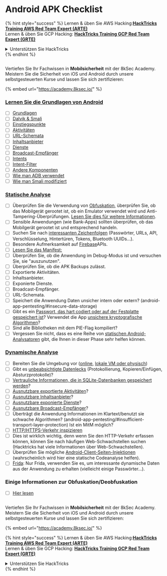 # Android APK Checklist

{% hint style="success" %}
Lernen & üben Sie AWS Hacking:<img src="/.gitbook/assets/arte.png" alt="" data-size="line">[**HackTricks Training AWS Red Team Expert (ARTE)**](https://training.hacktricks.xyz/courses/arte)<img src="/.gitbook/assets/arte.png" alt="" data-size="line">\
Lernen & üben Sie GCP Hacking: <img src="/.gitbook/assets/grte.png" alt="" data-size="line">[**HackTricks Training GCP Red Team Expert (GRTE)**<img src="/.gitbook/assets/grte.png" alt="" data-size="line">](https://training.hacktricks.xyz/courses/grte)

<details>

<summary>Unterstützen Sie HackTricks</summary>

* Überprüfen Sie die [**Abonnementpläne**](https://github.com/sponsors/carlospolop)!
* **Treten Sie der** 💬 [**Discord-Gruppe**](https://discord.gg/hRep4RUj7f) oder der [**Telegram-Gruppe**](https://t.me/peass) bei oder **folgen** Sie uns auf **Twitter** 🐦 [**@hacktricks\_live**](https://twitter.com/hacktricks\_live)**.**
* **Teilen Sie Hacking-Tricks, indem Sie PRs an die** [**HackTricks**](https://github.com/carlospolop/hacktricks) und [**HackTricks Cloud**](https://github.com/carlospolop/hacktricks-cloud) GitHub-Repos senden.

</details>
{% endhint %}

<figure><img src="/.gitbook/assets/image (2).png" alt=""><figcaption></figcaption></figure>

Vertiefen Sie Ihr Fachwissen in **Mobilsicherheit** mit der 8kSec Academy. Meistern Sie die Sicherheit von iOS und Android durch unsere selbstgesteuerten Kurse und lassen Sie sich zertifizieren:

{% embed url="https://academy.8ksec.io/" %}

### [Lernen Sie die Grundlagen von Android](android-app-pentesting/#2-android-application-fundamentals)

* [ ] [Grundlagen](android-app-pentesting/#fundamentals-review)
* [ ] [Dalvik & Smali](android-app-pentesting/#dalvik--smali)
* [ ] [Einstiegspunkte](android-app-pentesting/#application-entry-points)
* [ ] [Aktivitäten](android-app-pentesting/#launcher-activity)
* [ ] [URL-Schemata](android-app-pentesting/#url-schemes)
* [ ] [Inhaltsanbieter](android-app-pentesting/#services)
* [ ] [Dienste](android-app-pentesting/#services-1)
* [ ] [Broadcast-Empfänger](android-app-pentesting/#broadcast-receivers)
* [ ] [Intents](android-app-pentesting/#intents)
* [ ] [Intent-Filter](android-app-pentesting/#intent-filter)
* [ ] [Andere Komponenten](android-app-pentesting/#other-app-components)
* [ ] [Wie man ADB verwendet](android-app-pentesting/#adb-android-debug-bridge)
* [ ] [Wie man Smali modifiziert](android-app-pentesting/#smali)

### [Statische Analyse](android-app-pentesting/#static-analysis)

* [ ] Überprüfen Sie die Verwendung von [Obfuskation](android-checklist.md#some-obfuscation-deobfuscation-information), überprüfen Sie, ob das Mobilgerät gerootet ist, ob ein Emulator verwendet wird und Anti-Tampering-Überprüfungen. [Lesen Sie dies für weitere Informationen](android-app-pentesting/#other-checks).
* [ ] Sensible Anwendungen (wie Bank-Apps) sollten überprüfen, ob das Mobilgerät gerootet ist und entsprechend handeln.
* [ ] Suchen Sie nach [interessanten Zeichenfolgen](android-app-pentesting/#looking-for-interesting-info) (Passwörter, URLs, API, Verschlüsselung, Hintertüren, Tokens, Bluetooth UUIDs...).
* [ ] Besondere Aufmerksamkeit auf [Firebase](android-app-pentesting/#firebase)APIs.
* [ ] [Lesen Sie das Manifest:](android-app-pentesting/#basic-understanding-of-the-application-manifest-xml)
* [ ] Überprüfen Sie, ob die Anwendung im Debug-Modus ist und versuchen Sie, sie "auszunutzen".
* [ ] Überprüfen Sie, ob die APK Backups zulässt.
* [ ] Exportierte Aktivitäten.
* [ ] Inhaltsanbieter.
* [ ] Exponierte Dienste.
* [ ] Broadcast-Empfänger.
* [ ] URL-Schemata.
* [ ] Speichert die Anwendung Daten unsicher intern oder extern? (android-app-pentesting/#insecure-data-storage)
* [ ] Gibt es ein [Passwort, das hart codiert oder auf der Festplatte gespeichert ist](android-app-pentesting/#poorkeymanagementprocesses)? Verwendet die App [unsichere kryptografische Algorithmen](android-app-pentesting/#useofinsecureandordeprecatedalgorithms)?
* [ ] Sind alle Bibliotheken mit dem PIE-Flag kompiliert?
* [ ] Vergessen Sie nicht, dass es eine Reihe von [statischen Android-Analysatoren](android-app-pentesting/#automatic-analysis) gibt, die Ihnen in dieser Phase sehr helfen können.

### [Dynamische Analyse](android-app-pentesting/#dynamic-analysis)

* [ ] Bereiten Sie die Umgebung vor ([online](android-app-pentesting/#online-dynamic-analysis), [lokale VM oder physisch](android-app-pentesting/#local-dynamic-analysis))
* [ ] Gibt es [unbeabsichtigte Datenlecks](android-app-pentesting/#unintended-data-leakage) (Protokollierung, Kopieren/Einfügen, Absturzprotokolle)?
* [ ] [Vertrauliche Informationen, die in SQLite-Datenbanken gespeichert werden](android-app-pentesting/#sqlite-dbs)?
* [ ] [Ausnutzbare exportierte Aktivitäten](android-app-pentesting/#exploiting-exported-activities-authorisation-bypass)?
* [ ] [Ausnutzbare Inhaltsanbieter](android-app-pentesting/#exploiting-content-providers-accessing-and-manipulating-sensitive-information)?
* [ ] [Ausnutzbare exponierte Dienste](android-app-pentesting/#exploiting-services)?
* [ ] [Ausnutzbare Broadcast-Empfänger](android-app-pentesting/#exploiting-broadcast-receivers)?
* [ ] Überträgt die Anwendung Informationen im Klartext/benutzt sie schwache Algorithmen? (android-app-pentesting/#insufficient-transport-layer-protection) Ist ein MitM möglich?
* [ ] [HTTP/HTTPS-Verkehr inspizieren](android-app-pentesting/#inspecting-http-traffic)
* [ ] Dies ist wirklich wichtig, denn wenn Sie den HTTP-Verkehr erfassen können, können Sie nach häufigen Web-Schwachstellen suchen (Hacktricks hat viele Informationen über Web-Schwachstellen).
* [ ] Überprüfen Sie mögliche [Android-Client-Seiten-Injektionen](android-app-pentesting/#android-client-side-injections-and-others) (wahrscheinlich wird hier eine statische Codeanalyse helfen).
* [ ] [Frida](android-app-pentesting/#frida): Nur Frida, verwenden Sie es, um interessante dynamische Daten aus der Anwendung zu erhalten (vielleicht einige Passwörter...).

### Einige Informationen zur Obfuskation/Deobfuskation

* [ ] [Hier lesen](android-app-pentesting/#obfuscating-deobfuscating-code)

<figure><img src="/.gitbook/assets/image (2).png" alt=""><figcaption></figcaption></figure>

Vertiefen Sie Ihr Fachwissen in **Mobilsicherheit** mit der 8kSec Academy. Meistern Sie die Sicherheit von iOS und Android durch unsere selbstgesteuerten Kurse und lassen Sie sich zertifizieren:

{% embed url="https://academy.8ksec.io/" %}

{% hint style="success" %}
Lernen & üben Sie AWS Hacking:<img src="/.gitbook/assets/arte.png" alt="" data-size="line">[**HackTricks Training AWS Red Team Expert (ARTE)**](https://training.hacktricks.xyz/courses/arte)<img src="/.gitbook/assets/arte.png" alt="" data-size="line">\
Lernen & üben Sie GCP Hacking: <img src="/.gitbook/assets/grte.png" alt="" data-size="line">[**HackTricks Training GCP Red Team Expert (GRTE)**<img src="/.gitbook/assets/grte.png" alt="" data-size="line">](https://training.hacktricks.xyz/courses/grte)

<details>

<summary>Unterstützen Sie HackTricks</summary>

* Überprüfen Sie die [**Abonnementpläne**](https://github.com/sponsors/carlospolop)!
* **Treten Sie der** 💬 [**Discord-Gruppe**](https://discord.gg/hRep4RUj7f) oder der [**Telegram-Gruppe**](https://t.me/peass) bei oder **folgen** Sie uns auf **Twitter** 🐦 [**@hacktricks\_live**](https://twitter.com/hacktricks\_live)**.**
* **Teilen Sie Hacking-Tricks, indem Sie PRs an die** [**HackTricks**](https://github.com/carlospolop/hacktricks) und [**HackTricks Cloud**](https://github.com/carlospolop/hacktricks-cloud) GitHub-Repos senden.

</details>
{% endhint %}
